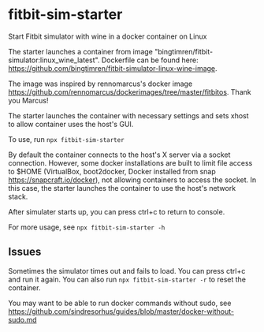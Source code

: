 # fitbit-sim-starter
Start Fitbit simulator with wine in a docker container on Linux 

The starter launches a container from image "bingtimren/fitbit-simulator:linux_wine_latest". Dockerfile can be found here: https://github.com/bingtimren/fitbit-simulator-linux-wine-image. 

The image was inspired by rennomarcus's docker image https://github.com/rennomarcus/dockerimages/tree/master/fitbitos. Thank you Marcus! 

The starter launches the container with necessary settings and sets xhost to allow container uses the host's GUI.

To use, run `npx fitbit-sim-starter`

By default the container connects to the host's X server via a socket connection. However, some docker installations are built to limit file access to $HOME (VirtualBox, boot2docker, Docker installed from snap https://snapcraft.io/docker), not allowing containers to access the socket. In this case, the starter launches the container to use the host's network stack.

After simulater starts up, you can press ctrl+c to return to console.

For more usage, see `npx fitbit-sim-starter -h`

## Issues

Sometimes the simulator times out and fails to load. You can press ctrl+c and run it again. You can also run `npx fitbit-sim-starter -r` to reset the container.

You may want to be able to run docker commands without sudo, see https://github.com/sindresorhus/guides/blob/master/docker-without-sudo.md
